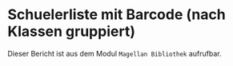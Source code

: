 ﻿# Schuelerliste mit Barcode (nach Klassen gruppiert)

Dieser Bericht ist aus dem Modul `Magellan Bibliothek` aufrufbar.
